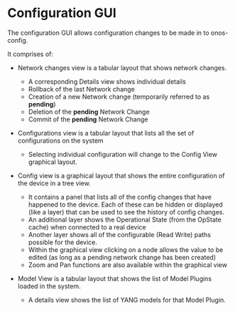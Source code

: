 # Configuration GUI
The configuration GUI allows configuration changes to be made in to onos-config.

It comprises of:
* Network changes view is a tabular layout that shows network changes.
  * A corresponding Details view shows individual details
  * Rollback of the last Network change
  * Creation of a new Network change (temporarily referred to as **pending**)
  * Deletion of the **pending** Network Change
  * Commit of the **pending** Network Change

* Configurations view is a tabular layout that lists all the set of configurations
on the system
  * Selecting individual configuration will change to the Config View graphical
  layout.

* Config view is a graphical layout that shows the entire configuration of the
  device in a tree view.
  * It contains a panel that lists all of the config changes that have happened
  to the device. Each of these can be hidden or displayed (like a layer) that
  can be used to see the history of config changes.
  * An additional layer shows the Operational State (from the OpState cache) when
  connected to a real device
  * Another layer shows all of the configurable (Read Write) paths possible for
  the device. 
  * Within the graphical view clicking on a node allows the value to be edited
  (as long as a pending network change has been created)
  * Zoom and Pan functions are also available within the graphical view
  
* Model View is a tabular layout that shows the list of Model Plugins loaded in
the system.
  * A details view shows the list of YANG models for that Model Plugin. 
